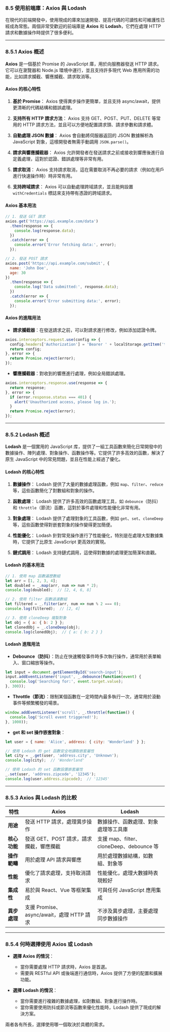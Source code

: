 ### **8.5 使用前端庫：Axios 與 Lodash**

在現代的前端開發中，使用現成的庫來加速開發、提高代碼的可讀性和可維護性已經成為常態。兩個非常受歡迎的前端庫是 **Axios** 和 **Lodash**，它們在處理 HTTP 請求和數據操作時提供了很多便利。

---

### **8.5.1 Axios 概述**

**Axios** 是一個基於 Promise 的 JavaScript 庫，用於向服務器發送 HTTP 請求。它可以在瀏覽器和 Node.js 環境中運行，並且支持許多現代 Web 應用所需的功能，比如請求攔截、響應攔截、請求取消等。

#### **Axios 的核心特性**

1. **基於 Promise**：
   Axios 使得異步操作更簡單，並且支持 async/await，提供更清晰的代碼結構和錯誤處理。

2. **支持所有 HTTP 請求方法**：
   Axios 支持 GET、POST、PUT、DELETE 等常用的 HTTP 請求方法，並且可以方便地配置請求頭、請求參數和請求體。

3. **自動處理 JSON 數據**：
   Axios 會自動將伺服器返回的 JSON 數據解析為 JavaScript 對象，這樣開發者無需手動調用 `JSON.parse()`。

4. **請求與響應攔截器**：
   Axios 允許開發者在發送請求之前或接收到響應後進行自定義處理，這對於認證、錯誤處理等非常有用。

5. **請求取消**：
   Axios 支持請求取消，這在需要取消不再必要的請求（例如在用戶進行快速操作時）時非常有用。

6. **支持跨域請求**：
   Axios 可以自動處理跨域請求，並且能夠設置 `withCredentials` 標誌來支持帶有憑證的跨域請求。

#### **Axios 基本用法**

```javascript
// 1. 發送 GET 請求
axios.get('https://api.example.com/data')
  .then(response => {
    console.log(response.data);
  })
  .catch(error => {
    console.error('Error fetching data:', error);
  });

// 2. 發送 POST 請求
axios.post('https://api.example.com/submit', {
  name: 'John Doe',
  age: 30
})
  .then(response => {
    console.log('Data submitted:', response.data);
  })
  .catch(error => {
    console.error('Error submitting data:', error);
  });
```

#### **Axios 的進階用法**

- **請求攔截器**：在發送請求之前，可以對請求進行修改，例如添加認證令牌。

```javascript
axios.interceptors.request.use(config => {
  config.headers['Authorization'] = 'Bearer ' + localStorage.getItem('token');
  return config;
}, error => {
  return Promise.reject(error);
});
```

- **響應攔截器**：對收到的響應進行處理，例如全局錯誤處理。

```javascript
axios.interceptors.response.use(response => {
  return response;
}, error => {
  if (error.response.status === 401) {
    alert('Unauthorized access, please log in.');
  }
  return Promise.reject(error);
});
```

---

### **8.5.2 Lodash 概述**

**Lodash** 是一個實用的 JavaScript 库，提供了一組工具函數來簡化日常開發中的數據操作、陣列處理、對象操作、函數操作等。它提供了許多高效的函數，解決了原生 JavaScript 中的常見問題，並且在性能上經過了優化。

#### **Lodash 的核心特性**

1. **數據操作**：
   Lodash 提供了大量的數據處理函數，例如 `map`、`filter`、`reduce` 等，這些函數簡化了對數組和對象的操作。

2. **函數處理**：
   Lodash 提供了許多高效的函數處理工具，如 `debounce`（防抖）和 `throttle`（節流）函數，這對於事件處理和性能優化非常有用。

3. **對象處理**：
   Lodash 提供了處理對象的工具函數，例如 `get`、`set`、`cloneDeep` 等，這些函數使得對嵌套對象的操作變得更加簡便。

4. **性能優化**：
   Lodash 針對常見操作進行了性能優化，特別是在處理大型數據集時，它提供了比原生 JavaScript 更高效的實現。

5. **鏈式調用**：
   Lodash 支持鏈式調用，這使得對數據的處理更加簡潔和直觀。

#### **Lodash 的基本用法**

```javascript
// 1. 使用 map 函數遍歷數組
let arr = [1, 2, 3, 4];
let doubled = _.map(arr, num => num * 2);
console.log(doubled);  // [2, 4, 6, 8]

// 2. 使用 filter 函數過濾數組
let filtered = _.filter(arr, num => num % 2 === 0);
console.log(filtered);  // [2, 4]

// 3. 使用 cloneDeep 複製對象
let obj = { a: { b: 2 } };
let clonedObj = _.cloneDeep(obj);
console.log(clonedObj);  // { a: { b: 2 } }
```

#### **Lodash 進階用法**

- **Debounce（防抖）**：防止在快速觸發事件時多次執行操作，通常用於表單輸入、窗口縮放等操作。

```javascript
let input = document.getElementById('search-input');
input.addEventListener('input', _.debounce(function(event) {
  console.log('Searching for:', event.target.value);
}, 300));
```

- **Throttle（節流）**：限制某個函數在一定時間內最多執行一次，通常用於滾動事件等頻繁觸發的場景。

```javascript
window.addEventListener('scroll', _.throttle(function() {
  console.log('Scroll event triggered!');
}, 1000));
```

- **get 和 set 操作嵌套對象**：

```javascript
let user = { name: 'Alice', address: { city: 'Wonderland' } };

// 使用 Lodash 的 get 函數安全地讀取嵌套屬性
let city = _.get(user, 'address.city', 'Unknown');
console.log(city);  // 'Wonderland'

// 使用 Lodash 的 set 函數設置嵌套屬性
_.set(user, 'address.zipcode', '12345');
console.log(user.address.zipcode);  // '12345'
```

---

### **8.5.3 Axios 與 Lodash 的比較**

| 特性               | **Axios**                                   | **Lodash**                                  |
|--------------------|---------------------------------------------|---------------------------------------------|
| **用途**           | 發送 HTTP 請求，處理異步操作               | 數據操作、函數處理、對象處理等工具庫       |
| **核心功能**       | 發送 GET、POST 請求，請求攔截，響應攔截    | 支援 map、filter、cloneDeep、debounce 等   |
| **操作範疇**       | 用於處理 API 請求與響應                    | 用於處理數據結構，如數組、對象等           |
| **性能**           | 優化了請求處理，支持取消請求               | 性能優化，處理大數據時表現較好             |
| **集成性**         | 易於與 React、Vue 等框架集成               | 可與任何 JavaScript 應用集成               |
| **異步處理**       | 支援 Promise、async/await，處理 HTTP 請求   | 不涉及異步處理，主要處理同步數據操作       |

---

### **8.5.4 何時選擇使用 Axios 或 Lodash**

- **選擇 Axios 的情況**：
  - 當你需要處理 HTTP 請求時，Axios 是首選。
  - 需要與 RESTful API 或後端進行通信時，Axios 提供了方便的配置和擴展功能。

- **選擇 Lodash 的情況**：
  - 當你需要進行複雜的數據處理，如對數組、對象進行操作時。
  - 當你需要使用防抖或節流等函數來優化性能時，Lodash 提供了現成的解決方案。

兩者各有所長，選擇使用哪一個取決於具體的需求。